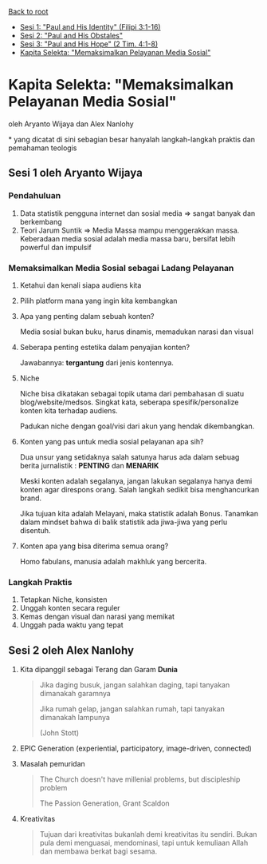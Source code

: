 [Back to root]("/../README.md")
- [Sesi 1: "Paul and His Identity" (Filipi 3:1-16)](01-paul_and_his_identity.md)
- [Sesi 2: "Paul and His Obstales"](02-paul_and_his_obstacles.md)
- [Sesi 3: "Paul and His Hope" (2 Tim. 4:1-8)](03-paul_and_his_hope.md)
- [Kapita Selekta: "Memaksimalkan Pelayanan Media Sosial"](04-memaksimalkan_pelayanan_media_sosial.md)

# Kapita Selekta: "Memaksimalkan Pelayanan Media Sosial"
oleh Aryanto Wijaya dan Alex Nanlohy

\* yang dicatat di sini sebagian besar hanyalah langkah-langkah praktis dan pemahaman teologis

## Sesi 1 oleh Aryanto Wijaya

### Pendahuluan

1. Data statistik pengguna internet dan sosial media => sangat banyak dan berkembang
2. Teori Jarum Suntik => Media Massa mampu menggerakkan massa.
   Keberadaan media sosial adalah media massa baru, bersifat lebih powerful dan impulsif

### Memaksimalkan Media Sosial sebagai Ladang Pelayanan

1. Ketahui dan kenali siapa audiens kita
2. Pilih platform mana yang ingin kita kembangkan
3. Apa yang penting dalam sebuah konten? 
   
   Media sosial bukan buku, harus dinamis, memadukan narasi dan visual

4. Seberapa penting estetika dalam penyajian konten?
   
   Jawabannya: **tergantung** dari jenis kontennya.

5. Niche
   
   Niche bisa dikatakan sebagai topik utama dari pembahasan di suatu blog/website/medsos. Singkat kata, seberapa spesifik/personalize konten kita terhadap audiens.

   Padukan niche dengan goal/visi dari akun yang hendak dikembangkan.

6. Konten yang pas untuk media sosial pelayanan apa sih?
   
   Dua unsur yang setidaknya salah satunya harus ada dalam sebuag berita jurnalistik : **PENTING** dan **MENARIK**

   Meski konten adalah segalanya, jangan lakukan segalanya hanya demi konten agar direspons orang. Salah langkah sedikit bisa menghancurkan brand.

   Jika tujuan kita adalah Melayani, maka statistik adalah Bonus.
   Tanamkan dalam mindset bahwa di balik statistik ada jiwa-jiwa yang perlu disentuh.

7. Konten apa yang bisa diterima semua orang?
   
   Homo fabulans, manusia adalah makhluk yang bercerita.

### Langkah Praktis
1. Tetapkan Niche, konsisten
2. Unggah konten secara reguler
3. Kemas dengan visual dan narasi yang memikat
4. Unggah pada waktu yang tepat

## Sesi 2 oleh Alex Nanlohy

1. Kita dipanggil sebagai Terang dan Garam **Dunia**

   > Jika daging busuk, jangan salahkan daging, tapi tanyakan dimanakah garamnya
   > 
   > Jika rumah gelap, jangan salahkan rumah, tapi tanyakan dimanakah lampunya
   > 
   > (John Stott)

2. EPIC Generation (experiential, participatory, image-driven, connected)
3. Masalah pemuridan
   
   > The Church doesn't have millenial problems, but discipleship problem
   > 
   > The Passion Generation, Grant Scaldon

4. Kreativitas
   
   > Tujuan dari kreativitas bukanlah demi kreativitas itu sendiri. Bukan pula demi menguasai, mendominasi, tapi untuk kemuliaan Allah dan membawa berkat bagi sesama.
